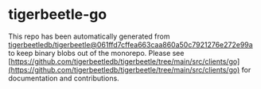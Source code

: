 # tigerbeetle-go
This repo has been automatically generated from [tigerbeetledb/tigerbeetle@061ffd7cffea663caa860a50c7921276e272e99a](https://github.com/tigerbeetledb/tigerbeetle/commit/061ffd7cffea663caa860a50c7921276e272e99a) to keep binary blobs out of the monorepo. Please see [https://github.com/tigerbeetledb/tigerbeetle/tree/main/src/clients/go](https://github.com/tigerbeetledb/tigerbeetle/tree/main/src/clients/go) for documentation and contributions.
